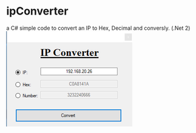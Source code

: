 # ipConverter
 a C# simple code to convert an IP to Hex, Decimal and conversly. (.Net 2)
![](https://github.com/moha19/ipConverter/blob/master/ipConverter.PNG)
